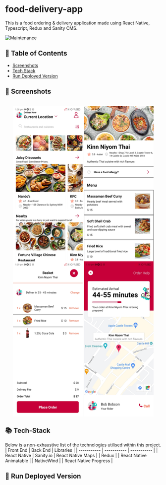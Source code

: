 # food-delivery-app
This is a food ordering &amp; delivery application made using React Native, Typescript, Redux and Sanity CMS.

![Maintenance](https://img.shields.io/maintenance/yes/2023)

## :scroll: Table of Contents
- [Screenshots](#iphone-screenshots)
- [Tech Stack](#books-tech-stack)
- [Run Deployed Version](#running-run-deployed-version)

## :iphone: Screenshots
<div style="display: inline_block" align="center"><br>
 <img align="center" alt="Home Screen"  width="225" src="/assets/home_screen.jpg">
 <img align="center" alt="Restaurant Screen"  width="225" src="/assets/restaurant_screen.jpg">
 <img align="center" alt="Basket Screen"  width="225" src="/assets/basket_screen.jpg">
 <img align="center" alt="Delivery Screen"  width="225" src="/assets/delivery_screen.jpg">
</div>

## :books: Tech-Stack
Below is a non-exhaustive list of the technologies utilised within this project.
| Front End | Back End | Libraries |
| ----------- | ----------- | ----------- | 
| React Native | Sanity.io | React Native Maps |
| Redux |             | React Native Animatable |
| NativeWind |             | React Native Progress |

## :running: Run Deployed Version
